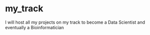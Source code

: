 # my_track
I will host all my projects on my track to become a Data Scientist and eventually a Bioinformatician
